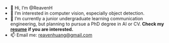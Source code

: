 - 👋 Hi, I’m @ReavenH
- 👀 I’m interested in computer vision, especially object detection.
- 🌱 I’m currently a junior undergraduate learning communication engineering, but planning to pursue a PhD degree in AI or CV. **Check my [resume](https://github.com/ReavenH/ReavenH/blob/main/ZhongmingHuang_CV_ver6.pdf) if you are interested.**
- 📫 Email me: reavenhuang@gmail.com

<!---
ReavenH/ReavenH is a ✨ special ✨ repository because its `README.md` (this file) appears on your GitHub profile.
You can click the Preview link to take a look at your changes.
--->
